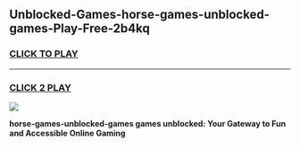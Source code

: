 
## Unblocked-Games-horse-games-unblocked-games-Play-Free-2b4kq
<h3>
<a href="https://premium76.site?title=horse-games-unblocked-games&ref=18A1">CLICK TO PLAY</a></h3>
<hr>

<h3>
<a href="https://premium76.site?title=horse-games-unblocked-games&ref=18A1">CLICK 2 PLAY</a>
  
</h3>

<a href="https://premium76.site?title=horse-games-unblocked-games&ref=18A1"><img src="https://clearcache.store/games.png"></a>


**horse-games-unblocked-games games unblocked: Your Gateway to Fun and Accessible Online Gaming**
